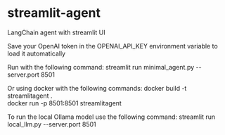 # streamlit-agent
LangChain agent with streamlit UI

Save your OpenAI token in the OPENAI_API_KEY 
environment variable to load it automatically

Run with the following command:
streamlit run minimal_agent.py --server.port 8501

Or using docker with the following commands:
docker build -t streamlitagent .      
docker run -p 8501:8501 streamlitagent

To run the local Ollama model use the following command:
streamlit run local_llm.py --server.port 8501